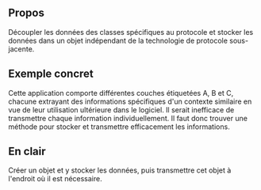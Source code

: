 ## Propos

Découpler les données des classes spécifiques au protocole et stocker les données 
dans un objet indépendant de la technologie de protocole sous-jacente.

## Exemple concret

Cette application comporte différentes couches étiquetées A, B et C, chacune extrayant
des informations spécifiques d'un contexte similaire en vue de leur utilisation 
ultérieure dans le logiciel. 
Il serait inefficace de transmettre chaque information individuellement. 
Il faut donc trouver une méthode pour stocker et transmettre efficacement les informations.

## En clair

Créer un objet et y stocker les données, puis transmettre cet objet à l'endroit 
où il est nécessaire.
